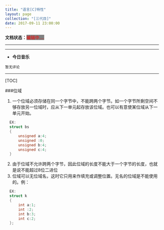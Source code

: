 ```yaml
---
title: "语言[C]特性"
layout: page
collection: "[三代目]"
date: 2017-09-11 23:00:00
---
```

**文档状态：**<a style="color:red;background-color:gray">编辑中....</a>

---
>

---
- **今日音乐**
```
暂无评论
```

---
[TOC]

###位域
1. 一个位域必须存储在同一个字节中，不能跨两个字节。如一个字节所剩空间不够存放另一位域时，应从下一单元起存放该位域。也可以有意使某位域从下一单元开始。

```c
  EX:
  struct bs
  {
      unsigned a:4;
      unsigned :0;
      unsigned b:4;
      unsigned c:4;
  }
```
2. 由于位域不允许跨两个字节，因此位域的长度不能大于一个字节的长度，也就是说不能超过8位二进位
3. 位域可以无位域名，这时它只用来作填充或调整位置。无名的位域是不能使用的。例：


```c
  EX:
  struct k
  {
      int a:1;
      int :2;
      int b:3;
      int c:2;
  };
```
